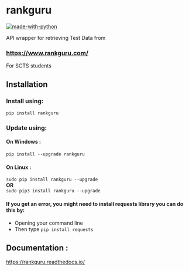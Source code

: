 # rankguru
[![made-with-python](https://img.shields.io/badge/Made%20with-Python-1f425f.svg)](https://www.python.org/)


API wrapper for retrieving Test Data from
### https://www.rankguru.com/

For SCTS students

## Installation
### Install using:

`pip install rankguru` 

### Update using:
  #### On Windows :
  `pip install --upgrade rankguru`
  
  #### On Linux :
  `sudo pip install rankguru --upgrade`  
  **OR**  
  `sudo pip3 install rankguru --upgrade`

#### If you get an error, you might need to install requests library you can do this by:
- Opening your command line
- Then type `pip install requests`

## Documentation :
https://rankguru.readthedocs.io/
